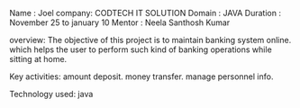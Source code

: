 Name : Joel
company: CODTECH IT SOLUTION
Domain : JAVA
Duration : November 25 to january 10
Mentor : Neela Santhosh Kumar

overview:
        The objective of this project is to maintain banking system online. which helps the user to perform such kind of banking operations while sitting at home.

Key activities:
        amount deposit.
        money transfer.
        manage personnel info.
        
Technology used:
        java
        
